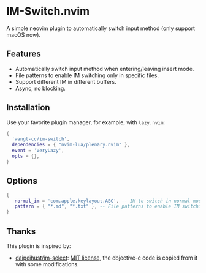 # IM-Switch.nvim

A simple neovim plugin to automatically switch input method (only support macOS now).

## Features

- Automatically switch input method when entering/leaving insert mode.
- File patterns to enable IM switching only in specific files.
- Support different IM in different buffers.
- Async, no blocking.

## Installation

Use your favorite plugin manager, for example, with `lazy.nvim`:

```lua
{
  'wangl-cc/im-switch',
  dependencies = { "nvim-lua/plenary.nvim" },
  event = 'VeryLazy',
  opts = {},
}
```

## Options

```lua
{
   normal_im = 'com.apple.keylayout.ABC', -- IM to switch in normal mode
   pattern = { "*.md", "*.txt" }, -- File patterns to enable IM switching
}
```

## Thanks

This plugin is inspired by:

- [daipeihust/im-select](https://github.com/daipeihust/im-select):
    [MIT license](https://github.com/daipeihust/im-select/blob/9cd5278b185a9d6daa12ba35471ec2cc1a2e3012/README.md),
    the objective-c code is copied from it with some modifications.
